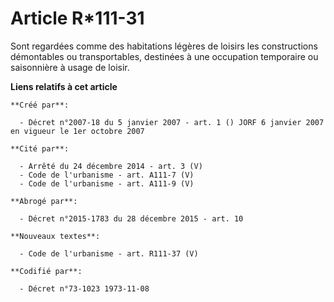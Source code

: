 # Article R*111-31

Sont regardées comme des habitations légères de loisirs les constructions démontables ou transportables, destinées à une
occupation temporaire ou saisonnière à usage de loisir.

**Liens relatifs à cet article**

	**Créé par**:

	  - Décret n°2007-18 du 5 janvier 2007 - art. 1 () JORF 6 janvier 2007 en vigueur le 1er octobre 2007

	**Cité par**:

	  - Arrêté du 24 décembre 2014 - art. 3 (V)
	  - Code de l'urbanisme - art. A111-7 (V)
	  - Code de l'urbanisme - art. A111-9 (V)

	**Abrogé par**:

	  - Décret n°2015-1783 du 28 décembre 2015 - art. 10

	**Nouveaux textes**:

	  - Code de l'urbanisme - art. R111-37 (V)

	**Codifié par**:

	  - Décret n°73-1023 1973-11-08
